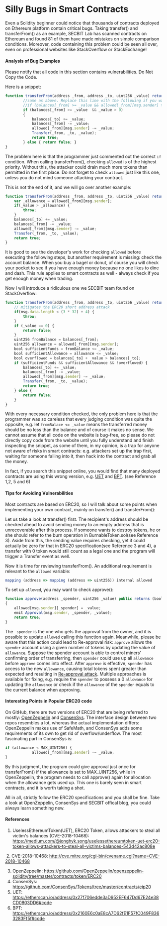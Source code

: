 # Silly Bugs in Smart Contracts

Even a Solidity beginner could notice that thousands of contracts deployed on Ethereum platform contain critical bugs. Taking transfer() and transferFrom() as an example, SECBIT Lab has scanned contracts on Ethereum and found 81 of them have made mistakes on simple comparison conditions. Moreover, code containing this problem could be seen all over, even on professional websites like StackOverflow or StackExchange!

#### Analysis of Bug Examples

Please notify that all code in this section contains vulnerabilities. Do Not Copy the Code.

Here is a snippet:

```js
function transferFrom(address _from, address _to, uint256 _value) returns (bool success) {
        //same as above. Replace this line with the following if you want to protect against wrapping uints.
        //if (balances[_from] >= _value && allowed[_from][msg.sender] >= _value && balances[_to] + _value > balances[_to]) {
        if (balances[_from] >= _value  && _value > 0)
        {
            balances[_to] += _value;
            balances[_from] -= _value;
            allowed[_from][msg.sender] -= _value;
            Transfer(_from, _to, _value);
            return true;
        } else { return false; }
}
```

The problem here is that the programmer just commented out the correct `if` condition. When calling transferFrom(), checking `allowed` is of the highest priority. Without this, the attacker could drain much more tokens than permitted in the first place. Do not forget to check `allowed` just like this one, unless you do not mind someone attacking your contract.



This is not the end of it, and we will go over another example:

```js
function transferFrom(address _from, address _to, uint256 _value) returns (bool success) {
    var _allowance = allowed[_from][msg.sender];
    if(_value > _allowance) {
        throw;
    }
    balances[_to] += _value;
    balances[_from] -= _value;
    allowed[_from][msg.sender] -= _value;
    Transfer(_from, _to, _value);
    return true;
}
```

It is good to see the developer's work for checking `allowed` before executing the following steps, but another requirement is missing: check the account balance. When you buy a bagel or donut, of course you will check your pocket to see if you have enough money because no one likes to dine and dash. This rule applies to smart contracts as well - always check if you get enough money when trading.



Now I will introduce a ridiculous one we SECBIT team found on StackOverflow:

```js
function transferFrom(address _from, address _to, uint256 _value) returns (bool success) {
    // mitigates the ERC20 short address attack
    if(msg.data.length < (3 * 32) + 4) {
        throw;
    }
    if (_value == 0) {
        return false;
    }
    uint256 fromBalance = balances[_from];
    uint256 allowance = allowed[_from][msg.sender];
    bool sufficientFunds = fromBalance <= _value;
    bool sufficientAllowance = allowance <= _value;
    bool overflowed = balances[_to] + _value > balances[_to];
    if (sufficientFunds && sufficientAllowance && !overflowed) {
        balances[_to] += _value;
        balances[_from] -= _value;
        allowed[_from][msg.sender] -= _value;
        Transfer(_from, _to, _value);
        return true;
    } else {
        return false;
    }
}
```

With every necessary condition checked, the only problem here is that the programmer was so careless that every judging condition was quite the opposite, e.g. let `fromBalace <= _value` means the transferred money should be no less than the balance and of course it makes no sense. We cannot assume that all code on the website is bug-free, so please do not directly copy code from the website until you fully understand and finish inspecting the snippet, as some of them, in my opinion, is a trap for anyone not aware of risks in smart contracts: e.g. attackers set up the trap first, waiting for someone falling into it, then hack into the contract and grab all the money.

In fact, if you search this snippet online, you would find that many deployed contracts are using this wrong version, e.g. [UET](https://etherscan.io/address/0x27f706edde3aD952EF647Dd67E24e38CD0803DD6#code) and [BPT](https://etherscan.io/address/0x2160E6c0aE8cA7D62fE1F57fC049F8363283Ff5f#code). (see Reference 1,2, 5 and 6)

#### Tips for Avoiding Vulnerabilities

Most contracts are based on ERC20, so I will talk about some points when implementing your own contract, mainly on transfer() and transferFrom():

Let us take a look at transfer() first. The recipient's address should be checked ahead to avoid sending money to an empty address that is unrecoverable after this process. If someone wants to destroy tokens, he or she should refer to the burn operation in BurnableToken.sol(see Reference 3). Aside from this, the sending value requires checking, yet it could actually be zero for that in ERC20 specification(see Reference 3 and 4), a transfer with 0 token would still count as a legal one and the program will trigger a Transfer event as well.

Now it is time for reviewing transferFrom(). An additional requirement is relevant to the `allowed` variable:

```js
mapping (address => mapping (address => uint256)) internal allowed
```
To set up `allowed`, you may want to check approve():
```js
function approve(address _spender, uint256 _value) public returns (bool)
{
    allowed[msg.sender][_spender] = _value;
    emit Approval(msg.sender, _spender, _value);
    return true;
}
```
The `_spender` is the one who gets the approval from the owner, and it is possible to update `allowed` calling this function again. Meanwhile, please be aware that this action could lead to Re-approval risk: `approve` allows the `spender` account using a given number of tokens by updating the value of `allowance`. Suppose the spender account is able to control miners' confirming order of transferring, then `spender` could use up all `allowance` before `approve` comes into effect. After `approve` is effective, `spender` has access to the new `allowance`, causing total tokens spent greater than expected and resulting in [Re-approval attack](https://docs.google.com/document/d/1YLPtQxZu1UAvO9cZ1O2RPXBbT0mooh4DYKjA_jp-RLM/). Multiple approaches is available for fixing, e.g. require the `spender` to possess a 0 `allowance` for updating the `allowance` or check if the `allowance` of the `spender` equals to the current balance when approving.

#### Interesting Points in Popular ERC20 code

On GitHub, there are two versions of ERC20 that are being referred to mostly: [OpenZeppelin](https://github.com/OpenZeppelin/openzeppelin-solidity/tree/master/contracts/token/ERC20) and [ConsenSys](https://github.com/ConsenSys/Tokens/tree/master/contracts/eip20). The interface design between two repos resembles a lot, whereas the actual implementation differs: OpenZeppelin makes use of SafeMath, and ConsenSys adds some requirements of its own to get rid of overflow/underflow. The most fascinating part in ConsenSys is:

```js
if (allowance < MAX_UINT256) {
            allowed[_from][msg.sender] -= _value;
}
```

By this judgment, the program could give approval just once for transferFrom() if the allowance is set to MAX_UINT256, while in OpenZeppelin, the program needs to call approve() again for allocation when the allowance gets used up. This one is barely seen in smart contracts, and it is worth taking a shot.



All in all, strictly follow the ERC20 specifications and you shall be fine. Take a look at OpenZeppelin, ConsenSys and SECBIT offical blog, you could always learn something new.



#### References

1. UselessEthereumToken(UET), ERC20 Token, allows attackers to steal all victim's balances (CVE-2018-10468): <https://medium.com/@jonghyk.song/uselessethereumtoken-uet-erc20-token-allows-attackers-to-steal-all-victims-balances-543d42ac808e>

​     2. CVE-2018-10468: <http://cve.mitre.org/cgi-bin/cvename.cgi?name=CVE-2018-10468>

3. OpenZeppelin: https://github.com/OpenZeppelin/openzeppelin-solidity/tree/master/contracts/token/ERC20
4. ConsenSys: https://github.com/ConsenSys/Tokens/tree/master/contracts/eip20
5. UET: https://etherscan.io/address/0x27f706edde3aD952EF647Dd67E24e38CD0803DD6#code
6. BPT: https://etherscan.io/address/0x2160E6c0aE8cA7D62fE1F57fC049F8363283Ff5f#code
